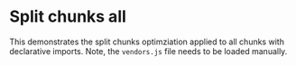 # Split chunks all

This demonstrates the split chunks optimziation applied to all chunks with declarative imports. Note, the `vendors.js` file needs to be loaded manually.